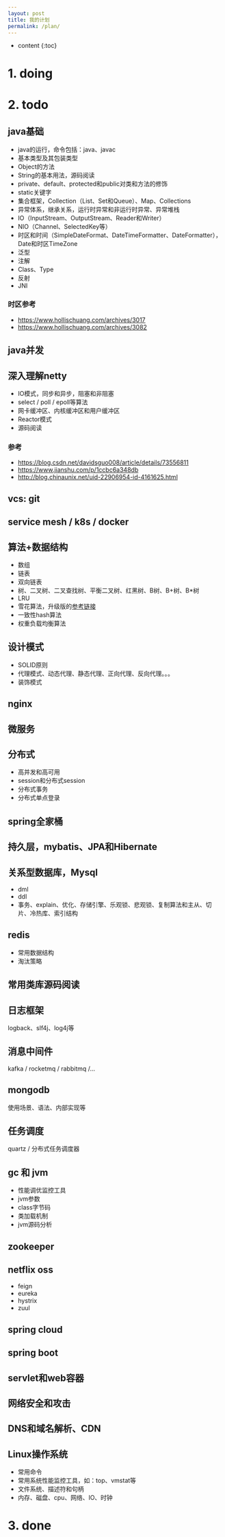 ```yaml
---
layout: post
title: 我的计划
permalink: /plan/
---
```


* content
{:toc}

# 1. doing

# 2. todo

## java基础

+ java的运行，命令包括：java、javac
+ 基本类型及其包装类型
+ Object的方法
+ String的基本用法，源码阅读
+ private、default、protected和public对类和方法的修饰
+ static关键字
+ 集合框架，Collection（List、Set和Queue）、Map、Collections
+ 异常体系，继承关系，运行时异常和非运行时异常、异常堆栈
+ IO（InputStream、OutputStream、Reader和Writer）
+ NIO（Channel、SelectedKey等）
+ 时区和时间（SimpleDateFormat、DateTimeFormatter、DateFormatter），Date和时区TimeZone
+ 泛型
+ 注解
+ Class、Type
+ 反射
+ JNI

### 时区参考

+ https://www.hollischuang.com/archives/3017
+ https://www.hollischuang.com/archives/3082

## java并发

## 深入理解netty

+ IO模式，同步和异步，阻塞和非阻塞
+ select / poll / epoll等算法
+ 网卡缓冲区、内核缓冲区和用户缓冲区
+ Reactor模式
+ 源码阅读

### 参考

+ https://blog.csdn.net/davidsguo008/article/details/73556811
+ https://www.jianshu.com/p/1ccbc6a348db
+ http://blog.chinaunix.net/uid-22906954-id-4161625.html

## vcs: git

## service mesh / k8s / docker

## 算法+数据结构

+ 数组
+ 链表
+ 双向链表
+ 树、二叉树、二叉查找树、平衡二叉树、红黑树、B树、B+树、B*树
+ LRU
+ 雪花算法，升级版的[参考链接](https://juejin.im/entry/58e6f6d244d904006d379737)
+ 一致性hash算法
+ 权重负载均衡算法

## 设计模式

+ SOLID原则
+ 代理模式、动态代理、静态代理、正向代理、反向代理。。。
+ 装饰模式

## nginx

## 微服务

## 分布式

+ 高并发和高可用
+ session和分布式session
+ 分布式事务
+ 分布式单点登录

## spring全家桶

## 持久层，mybatis、JPA和Hibernate

## 关系型数据库，Mysql

+ dml
+ ddl
+ 事务、explain、优化、存储引擎、乐观锁、悲观锁、复制算法和主从、切片、冷热库、索引结构

## redis

+ 常用数据结构
+ 淘汰策略

## 常用类库源码阅读

## 日志框架

logback、slf4j、log4j等

## 消息中间件

kafka / rocketmq / rabbitmq /...

## mongodb

使用场景、语法、内部实现等

## 任务调度

quartz / 分布式任务调度器

## gc 和 jvm

+ 性能调优监控工具
+ jvm参数
+ class字节码
+ 类加载机制
+ jvm源码分析

## zookeeper

## netflix oss

+ feign
+ eureka
+ hystrix
+ zuul

## spring cloud

## spring boot

## servlet和web容器

## 网络安全和攻击

## DNS和域名解析、CDN

## Linux操作系统

+ 常用命令
+ 常用系统性能监控工具，如：top、vmstat等
+ 文件系统、描述符和句柄
+ 内存、磁盘、cpu、网络、IO、时钟

# 3. done

